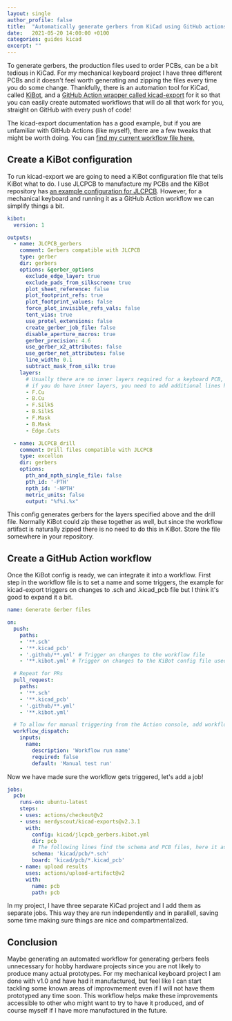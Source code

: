 ```yaml
---
layout: single
author_profile: false
title:  "Automatically generate gerbers from KiCad using GitHub actions and KiBot"
date:   2021-05-20 14:00:00 +0100
categories: guides kicad
excerpt: ""
---
```


To generate gerbers, the production files used to order PCBs, can be a bit tedious in KiCad. For my mechanical keyboard project I have three different PCBs and it doesn't feel worth generating and zipping the files every time you do some change. Thankfully, there is an automation tool for KiCad, called [KiBot](https://github.com/INTI-CMNB/kibot), and a [GitHub Action wrapper called kicad-export](https://github.com/marketplace/actions/kicad-exports) for it so that you can easily create automated workflows that will do all that work for you, straight on GitHub with every push of code!

The kicad-export documentation has a good example, but if you are unfamiliar with GitHub Actions (like myself), there are a few tweaks that might be worth doing. You can [find my current workflow file here.](https://github.com/b-karl/KBIC65/blob/main/.github/workflows/generate_gerbers.yml)

## Create a KiBot configuration

To run kicad-export we are going to need a KiBot configuration file that tells KiBot what to do. I use JLCPCB to manufacture my PCBs and the KiBot repository has [an example configuration for JLCPCB](https://github.com/INTI-CMNB/KiBot/blob/master/docs/samples/JLCPCB.kibot.yaml). However, for a mechanical keyboard and running it as a GitHub Action workflow we can simplify things a bit.

```yaml
kibot:
  version: 1

outputs:
  - name: JLCPCB_gerbers
    comment: Gerbers compatible with JLCPCB
    type: gerber
    dir: gerbers  
    options: &gerber_options
      exclude_edge_layer: true
      exclude_pads_from_silkscreen: true
      plot_sheet_reference: false
      plot_footprint_refs: true
      plot_footprint_values: false
      force_plot_invisible_refs_vals: false
      tent_vias: true
      use_protel_extensions: false
      create_gerber_job_file: false
      disable_aperture_macros: true
      gerber_precision: 4.6
      use_gerber_x2_attributes: false
      use_gerber_net_attributes: false
      line_width: 0.1
      subtract_mask_from_silk: true
    layers:
      # Usually there are no inner layers required for a keyboard PCB,
      # if you do have inner layers, you need to add additional lines here
      - F.Cu
      - B.Cu
      - F.SilkS
      - B.SilkS
      - F.Mask
      - B.Mask
      - Edge.Cuts

  - name: JLCPCB_drill
    comment: Drill files compatible with JLCPCB
    type: excellon
    dir: gerbers
    options:
      pth_and_npth_single_file: false
      pth_id: '-PTH'
      npth_id: '-NPTH'
      metric_units: false
      output: "%f%i.%x"
```

This config generates gerbers for the layers specified above and the drill file. Normally KiBot could zip these together as well, but since the workflow artifact is naturally zipped there is no need to do this in KiBot. Store the file somewhere in your repository.

## Create a GitHub Action workflow

Once the KiBot config is ready, we can integrate it into a workflow. First step in the workflow file is to set a name and some triggers, the example for kicad-export triggers on changes to .sch and .kicad_pcb file but I think it's good to expand it a bit. 

```yaml
name: Generate Gerber files

on:
  push:
    paths:
    - '**.sch'
    - '**.kicad_pcb'
    - '.github/**.yml' # Trigger on changes to the workflow file
    - '**.kibot.yml' # Trigger on changes to the KiBot config file used in the workflow

  # Repeat for PRs
  pull_request: 
    paths:
    - '**.sch'
    - '**.kicad_pcb'
    - '.github/**.yml'
    - '**.kibot.yml'

  # To allow for manual triggering from the Action console, add workflow_dispatch
  workflow_dispatch:
    inputs:
      name:
        description: 'Workflow run name'
        required: false
        default: 'Manual test run'

```

Now we have made sure the workflow gets triggered, let's add a job!

```yaml
jobs:      
  pcb:
    runs-on: ubuntu-latest
    steps:
    - uses: actions/checkout@v2
    - uses: nerdyscout/kicad-exports@v2.3.1
      with:
        config: kicad/jlcpcb_gerbers.kibot.yml
        dir: pcb
        # The following lines find the schema and PCB files, here it assumes your KiCad project is located in kicad/pcb
        schema: 'kicad/pcb/*.sch' 
        board: 'kicad/pcb/*.kicad_pcb'
    - name: upload results
      uses: actions/upload-artifact@v2
      with:
        name: pcb
        path: pcb
```

In my project, I have three separate KiCad project and I add them as separate jobs. This way they are run independently and in parallell, saving some time making sure things are nice and compartmentalized.

## Conclusion

Maybe generating an automated workflow for generating gerbers feels unnecessary for hobby hardware projects since you are not likely to produce many actual prototypes. For my mechanical keyboard project I am done with v1.0 and have had it manufactured, but feel like I can start tackling some known areas of improvmement even if I will not have them prototyped any time soon. This workflow helps make these improvements accessible to other who might want to try to have it produced, and of course myself if I have more manufactured in the future.

